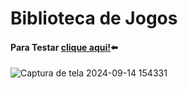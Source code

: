 # Biblioteca de Jogos
#### Para Testar [clique aqui!](https://davimdolabella.github.io/react-biblioteca-de-jogos/)⬅️
![Captura de tela 2024-09-14 154331](https://github.com/user-attachments/assets/4341dfb1-3f2d-45cd-871a-687c463f645b)
